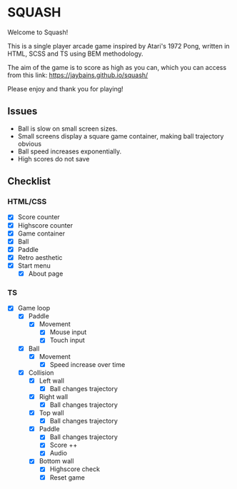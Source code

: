 # SQUASH

Welcome to Squash!

This is a single player arcade game inspired by Atari's 1972 Pong, written in HTML, SCSS and TS using BEM methodology.

The aim of the game is to score as high as you can, which you can access from this link:
https://jaybains.github.io/squash/

Please enjoy and thank you for playing!

## Issues

- Ball is slow on small screen sizes.
- Small screens display a square game container, making ball trajectory obvious
- Ball speed increases exponentially.
- High scores do not save

## Checklist

### HTML/CSS

- [x] Score counter
- [x] Highscore counter
- [x] Game container
- [x] Ball
- [x] Paddle
- [x] Retro aesthetic
- [x] Start menu
  - [x] About page

### TS

- [x] Game loop
  - [x] Paddle
    - [x] Movement
      - [x] Mouse input
      - [x] Touch input
  - [x] Ball
    - [x] Movement
      - [x] Speed increase over time
  - [x] Collision
    - [x] Left wall
      - [x] Ball changes trajectory
    - [x] Right wall
      - [x] Ball changes trajectory
    - [x] Top wall
      - [x] Ball changes trajectory
    - [x] Paddle
      - [x] Ball changes trajectory
      - [x] Score ++
      - [x] Audio
    - [x] Bottom wall
      - [x] Highscore check
      - [x] Reset game
